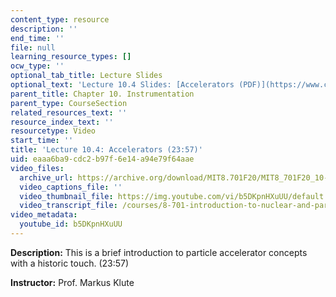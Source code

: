 ```yaml
---
content_type: resource
description: ''
end_time: ''
file: null
learning_resource_types: []
ocw_type: ''
optional_tab_title: Lecture Slides
optional_text: 'Lecture 10.4 Slides: [Accelerators (PDF)](https://www.classe.cornell.edu/~hoff/LECTURES/10USPAS/notes01.pdf)'
parent_title: Chapter 10. Instrumentation
parent_type: CourseSection
related_resources_text: ''
resource_index_text: ''
resourcetype: Video
start_time: ''
title: 'Lecture 10.4: Accelerators (23:57)'
uid: eaaa6ba9-cdc2-b97f-6e14-a94e79f64aae
video_files:
  archive_url: https://archive.org/download/MIT8.701F20/MIT8_701F20_10-04_accelerators_300k.mp4
  video_captions_file: ''
  video_thumbnail_file: https://img.youtube.com/vi/b5DKpnHXuUU/default.jpg
  video_transcript_file: /courses/8-701-introduction-to-nuclear-and-particle-physics-fall-2020/f999d683db37958ed3612758a9887d36_b5DKpnHXuUU.pdf
video_metadata:
  youtube_id: b5DKpnHXuUU
---
```


**Description:** This is a brief introduction to particle accelerator concepts with a historic touch. (23:57)

**Instructor:** Prof. Markus Klute

